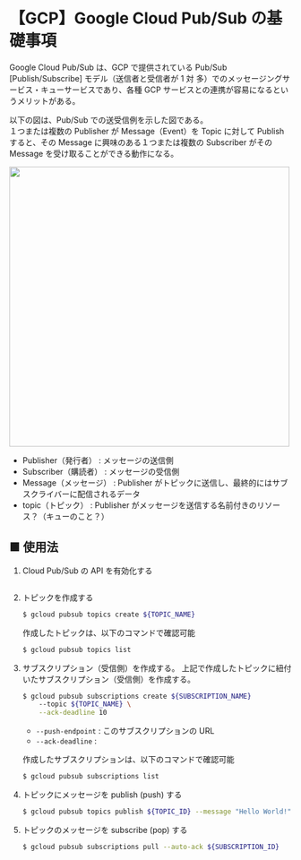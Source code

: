 # 【GCP】Google Cloud Pub/Sub の基礎事項
Google Cloud Pub/Sub は、GCP で提供されている Pub/Sub [Publish/Subscribe] モデル（送信者と受信者が 1 対 多）でのメッセージングサービス・キューサービスであり、各種 GCP サービスとの連携が容易になるというメリットがある。

以下の図は、Pub/Sub での送受信例を示した図である。<br>
１つまたは複数の Publisher が Message（Event）を Topic に対して Publish すると、その Message に興味のある１つまたは複数の Subscriber がその Message を受け取ることができる動作になる。

<img src="https://user-images.githubusercontent.com/25688193/120064509-79c5a700-c0a7-11eb-8152-a3ec2fa8422b.png" width="500"><br>
- Publisher（発行者） : メッセージの送信側
- Subscriber（購読者） : メッセージの受信側
- Message（メッセージ） : Publisher がトピックに送信し、最終的にはサブスクライバーに配信されるデータ
- topic（トピック） : Publisher がメッセージを送信する名前付きのリソース？（キューのこと？）

## ■ 使用法

1. Cloud Pub/Sub の API を有効化する
    ```sh
    ```

1. トピックを作成する
    ```sh
    $ gcloud pubsub topics create ${TOPIC_NAME}
    ```
    作成したトピックは、以下のコマンドで確認可能
    ```sh
    $ gcloud pubsub topics list
    ```

1. サブスクリプション（受信側）を作成する。
    上記で作成したトピックに紐付いたサブスクリプション（受信側）を作成する。
    ```sh
    $ gcloud pubsub subscriptions create ${SUBSCRIPTION_NAME} 
        --topic ${TOPIC_NAME} \
        --ack-deadline 10
    ```
    - `--push-endpoint` : このサブスクリプションの URL
    - `--ack-deadline` : 

    作成したサブスクリプションは、以下のコマンドで確認可能
    ```sh
    $ gcloud pubsub subscriptions list
    ```

1. トピックにメッセージを publish (push) する
    ```sh
    $ gcloud pubsub topics publish ${TOPIC_ID} --message "Hello World!"
    ```

1. トピックのメッセージを subscribe (pop) する
    ```sh
    $ gcloud pubsub subscriptions pull --auto-ack ${SUBSCRIPTION_ID}
    ```

    